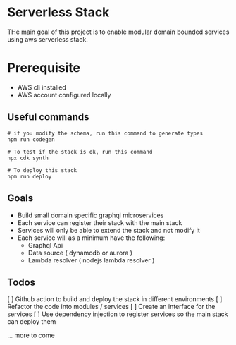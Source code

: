 # Serverless Stack

THe main goal of this project is to enable modular domain bounded services using
aws serverless stack.

# Prerequisite

- AWS cli installed
- AWS account configured locally

## Useful commands

```
# if you modify the schema, run this command to generate types
npm run codegen

# To test if the stack is ok, run this command
npx cdk synth

# To deploy this stack
npm run deploy

```

## Goals

- Build small domain specific graphql microservices
- Each service can register their stack with the main stack
- Services will only be able to extend the stack and not modify it
- Each service will as a minimum have the following:
  - Graphql Api
  - Data source ( dynamodb or aurora )
  - Lambda resolver ( nodejs lambda resolver )

## Todos

[ ] Github action to build and deploy the stack in different environments
[ ] Refactor the code into modules / services
[ ] Create an interface for the services
[ ] Use dependency injection to register services so the main stack can deploy them

... more to come
